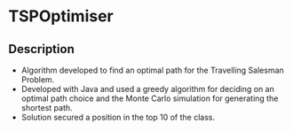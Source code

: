 <h1>TSPOptimiser</h1>

<h2>Description</h2>

 - Algorithm developed to find an optimal path for the Travelling Salesman Problem. 
 - Developed with Java and used a greedy algorithm for deciding on an optimal path choice and the Monte Carlo simulation for generating the shortest path.
 - Solution secured a position in the top 10 of the class.
